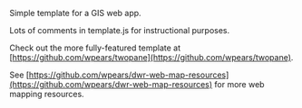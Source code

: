 Simple template for a GIS web app.

Lots of comments in template.js for instructional purposes.

Check out the more fully-featured template at [https://github.com/wpears/twopane](https://github.com/wpears/twopane).

See [https://github.com/wpears/dwr-web-map-resources](https://github.com/wpears/dwr-web-map-resources) for more web mapping resources.
